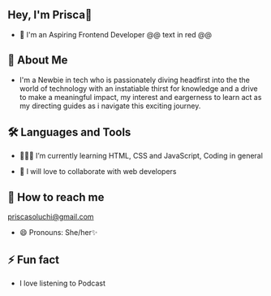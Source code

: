 ## Hey, I'm Prisca👋
- 🔭 I'm an Aspiring Frontend Developer
@@ text in red @@
## 👀  About Me
- I'm a Newbie in tech who is passionately diving headfirst into the the world of technology with an instatiable thirst for knowledge and a drive to make a meaningful impact, my interest and eargerness to learn act as my directing guides as i navigate this exciting journey.

## 🛠️ Languages and Tools

- 👩🏻‍💻 I’m currently learning HTML, CSS and JavaScript, Coding in general
  
- 💞️ I will love to collaborate with web developers
  
##  📩 How to reach me
  priscasoluchi@gmail.com
  
    
- 😄 Pronouns: She/her✨

##  ⚡ Fun fact  
- I love listening to Podcast

